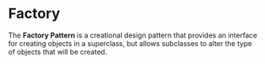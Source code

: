 # Factory
The **Factory Pattern** is a creational design pattern that provides an interface for creating objects in a superclass, but allows subclasses to alter the type of objects that will be created.